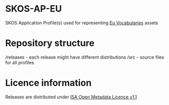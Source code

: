 # SKOS-AP-EU
SKOS Application Profile(s) used for representing [Eu Vocabularies](https://publications.europa.eu/en/web/eu-vocabularies) assets

# Repository structure
/releases - each release might have different distributions
/src - source files for all profiles

# Licence information
Releases are distributed under [ISA Open Metadata Licence v1.1](https://joinup.ec.europa.eu/licence/isa-open-metadata-licence-v11)
